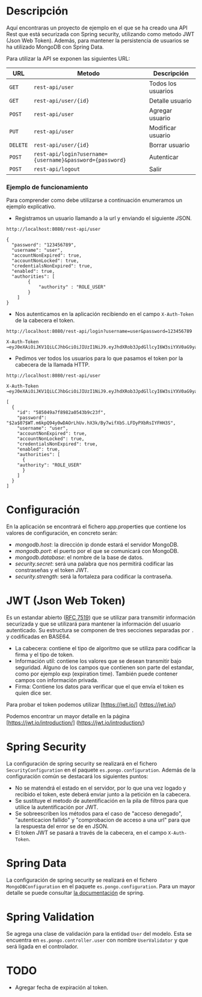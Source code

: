 # Descripción
Aquí encontraras un proyecto de ejemplo en el que se ha creado una API Rest que está securizada con Spring security, utilizando como metodo JWT (Json Web Token). 
Además, para mantener la persistencia de usuarios se ha utilizado MongoDB con Spring Data.

Para utilizar la API se exponen las siguientes URL:

|URL|Metodo|Descripción|
|---|---|---|
|`GET`|`rest-api/user`| Todos los usuarios|
|`GET`|`rest-api/user/{id}`| Detalle usuario|
|`POST`|`rest-api/user`| Agregar usuario|
|`PUT`|`rest-api/user`| Modificar usuario|
|`DELETE`|`rest-api/user/{id}`|Borrar usuario|
|`POST`|`rest-api/login?username={username}&password={password}`|Autenticar|
|`POST`|`rest-api/logout`|Salir|

### Ejemplo de funcionamiento
Para comprender como debe utilizarse a continuación enumeramos un ejemplo explicativo.

* Registramos un usuario llamando a la url y enviando el siguiente JSON.
```
http://localhost:8080/rest-api/user

{
  "password": "123456789",
  "username": "user",
  "accountNonExpired": true,
  "accountNonLocked": true,
  "credentialsNonExpired": true,
  "enabled": true,
  "authorities": [
		{
			"authority" : "ROLE_USER"
		}
	]
}
```

* Nos autenticamos en la aplicación recibiendo en el campo `X-Auth-Token` de la cabecera el token.

```
http://localhost:8080/rest-api/login?username=user&password=123456789

X-Auth-Token →eyJ0eXAiOiJKV1QiLCJhbGciOiJIUzI1NiJ9.eyJhdXRob3JpdGllcyI6W3siYXV0aG9yaXR5IjoiUk9MRV9VU0VSIn1dLCJ1c2VybmFtZSI6InVzZXIifQ==.1MPTBOUc6AqC3IBqoxAnlG1WnX2FuTuRCR5+y95mxmw=
```

* Pedimos ver todos los usuarios para lo que pasamos el token por la cabecera de la llamada HTTP.

```
http://localhost:8080/rest-api/user

X-Auth-Token →eyJ0eXAiOiJKV1QiLCJhbGciOiJIUzI1NiJ9.eyJhdXRob3JpdGllcyI6W3siYXV0aG9yaXR5IjoiUk9MRV9VU0VSIn1dLCJ1c2VybmFtZSI6InVzZXIifQ==.1MPTBOUc6AqC3IBqoxAnlG1WnX2FuTuRCR5+y95mxmw=
	
[
  {
    "id": "585049a7f8982a0543b9c23f",
    "password": "$2a$07$WT.m6kpQ94y0wDAOrLhUv.hX3k/By7wifXbS.LFDyPXbRsIYFHH3S",
    "username": "user",
    "accountNonExpired": true,
    "accountNonLocked": true,
    "credentialsNonExpired": true,
    "enabled": true,
    "authorities": [
      {
	"authority": "ROLE_USER"
      }
    ]
  }
]
```
	
# Configuración
En la aplicación se encontrará el fichero app.properties que contiene los valores de configuración, en concreto serán:
* _mongodb.host_: la dirección ip donde estará el servidor MongoDB.
* _mongodb.port_: el puerto por el que se comunicará con MongoDB.
* _mongodb.database_: el nombre de la base de datos.
* _security.secret_: será una palabra que nos permitirá codificar las constraseñas y el token JWT.
* _security.strength_: será la fortaleza para codificar la contraseña.

# JWT (Json Web Token)

Es un estandar abierto ([RFC 7519](https://tools.ietf.org/html/rfc7519)) que se utilizar para transmitir información securizada y que se utilizará para mantener la información del usuario autenticado. 
Su estructura se componen de tres secciones separadas por `.` y codificadas en BASE64.
* La cabecera: contiene el tipo de algoritmo que se utiliza para codificar la firma y el tipo de token.
* Información util: contiene los valores que se desean transmitir bajo seguridad. Alguno de los campos que contienen son parte del estandar, como por ejemplo exp (expiration time). También puede contener campos con información privada.
* Firma: Contiene los datos para verificar que el que envía el token es quien dice ser.

Para probar el token podemos utilizar [https://jwt.io/] (https://jwt.io/)

Podemos encontrar un mayor detalle en la página [https://jwt.io/introduction/] (https://jwt.io/introduction/)

# Spring Security

La configuración de spring security se realizará en el fichero `SecurityConfiguration` en el paquete `es.pongo.configuration`. Además de la configuración común se destacará los siguientes puntos:

* No se matendrá el estado en el servidor, por lo que una vez logado y recibido el token, este deberá enviar junto a la petición en la cabecera.
* Se sustituye el metodo de autentificación en la pila de filtros para que utilice la autentificación por JWT.
* Se sobreescriben los métodos para el caso de "acceso denegado", "autenticacion fallido" y "comprobacion de acceso a una url" para que la respuesta del error se de en JSON.
* El token JWT se pasará a través de la cabecera, en el campo `X-Auth-Token`. 

# Spring Data

La configuración de spring security se realizará en el fichero `MongoDBConfiguration` en el paquete `es.pongo.configuration`. Para un mayor detalle se puede consultar [la documentación](http://docs.spring.io/spring-data/mongodb/docs/current/reference/html/) de spring.

# Spring Validation

Se agrega una clase de validación para la entidad `User` del modelo. Esta se encuentra en `es.pongo.controller.user` con nombre `UserValidator` y que será ligada en el controlador.

# TODO
 * Agregar fecha de expiración al token.